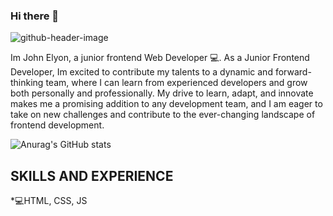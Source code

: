 ### Hi there 👋

![github-header-image](https://github.com/Lawani-EJ/Lawani-EJ/assets/104038966/48aca1e0-5d98-436f-b350-e6e97d23e099)

Im John Elyon, a junior frontend Web Developer 💻.
As a Junior Frontend Developer, Im excited to contribute my talents to a dynamic and forward-thinking team, where I can learn from experienced developers and grow both personally and professionally. My drive to learn, adapt, and innovate makes me a promising addition to any development team, and I am eager to take on new challenges and contribute to the ever-changing landscape of frontend development.


![Anurag's GitHub stats](https://github-readme-stats.vercel.app/api?username=Lawani-EJ&show=reviews)

## SKILLS AND EXPERIENCE
*💻HTML, CSS, JS



